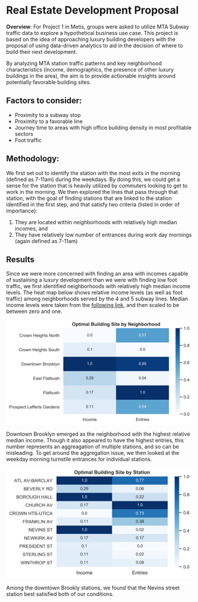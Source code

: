 # Real Estate Development Proposal

**Overview**: For Project 1 in Metis, groups were asked to utilize MTA Subway traffic data to explore a hypothetical business use case. This project is based on the idea of approaching luxury building developers with the proposal of using data-driven analytics to aid in the decision of where to build their next development. 

By analyzing MTA station traffic patterns and key neighborhood characteristics (income, demographics, the presence of other luxury buildings in the area), the aim is to provide actionable insights around potentially favorable building sites. 

**Factors to consider:**
---
* Proximity to a subway stop
* Proximity to a favorable line 
* Journey time to areas with high office building density in most profitable sectors
* Foot traffic

**Methodology:**
---
We first set out to identify the station with the most exits in the morning (defined as 7-11am) during the weekdays. By doing this, we could get a sense for the station that is heavily utilized by commuters looking to get to work in the morning. We then explored the lines that pass through that station, with the goal of finding stations that are linked to the station identified in the first step, and that satisfy two criteria (listed in order of importance):
1. They are located within neighborhoods with relatively high median incomes, and 
2. They have relatively low number of entrances during work day mornings (again defined as 7-11am)

**Results**
---
Since we were more concerned with finding an area with incomes capable of sustaining a luxury development than we were with finding low foot traffic, we first identified neighborhoods with relatively high median income levels. The heat map below shows relative income levels (as well as foot traffic) among neighborhoods served by the 4 and 5 subway lines. Median income levels were taken from the [following link](https://ny.curbed.com/2017/8/4/16099252/new-york-neighborhood-affordability), and then scaled to be between zero and one.

![alt text](https://github.com/ErickDWalker/MTA-Subway-Analysis/blob/master/img/Income_Entries_Neighborhood_Heatmap.png?raw=true)

Downtown Brooklyn emerged as the neighborhood with the highest relative median income. Though it also appeared to have the highest entries, this number represents an aggreagation of multiple stations, and so can be misleading. To get around the aggregation issue, we then looked at the weekday morning turnstile entrances for individual stations. 

![alt text](https://github.com/ErickDWalker/MTA-Subway-Analysis/blob/master/img/Income_Entries_Station_Heatmap.png?raw=true)

Among the downtown Brookly stations, we found that the Nevins street station best satisfied both of our conditions.
